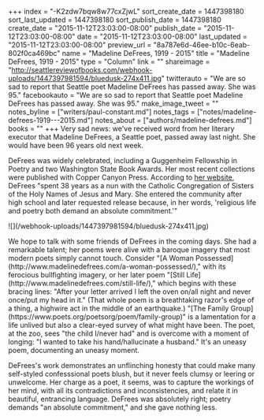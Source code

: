 +++
index = "-K2zdw7bqw8w77cxZjwL"
sort_create_date = 1447398180
sort_last_updated = 1447398180
sort_publish_date = 1447398180
create_date = "2015-11-12T23:03:00-08:00"
publish_date = "2015-11-12T23:03:00-08:00"
date = "2015-11-12T23:03:00-08:00"
last_updated = "2015-11-12T23:03:00-08:00"
preview_url = "8a787e6d-46ee-b10c-6eab-802f0ca469bc"
name = "Madeline DeFrees, 1919 - 2015"
title = "Madeline DeFrees, 1919 - 2015"
type = "Column"
link = ""
shareimage = "http://seattlereviewofbooks.com/webhook-uploads/1447397981594/bluedusk-274x411.jpg"
twitterauto = "We are so sad to report that Seattle poet Madeline DeFrees has passed away. She was 95."
facebookauto = "We are so sad to report that Seattle poet Madeline DeFrees has passed away. She was 95."
make_image_tweet = ""
notes_byline = ["writers/paul-constant.md"]
notes_tags = ["notes/madeline-defrees-1919---2015.md"]
notes_about = ["authors/madeline-defrees.md"]
books = ""
+++
Very sad news: we've received word from her literary executor that Madeline DeFrees, a Seattle poet, passed away last night. She would have been 96 years old next week.

DeFrees was widely celebrated, including a Guggenheim Fellowship in Poetry and two Washington State Book Awards. Her most recent collections were published with Copper Canyon Press. According to [her website](http://www.madelinedefrees.com/about-the-author/), DeFrees "spent 38 years as a nun with the Catholic Congregation of Sisters of the Holy Names of Jesus and Mary.  She entered the community after high school and later requested release because, in her words, 'religious life and poetry both demand an absolute commitment.'"

<p class="image-left">![](/webhook-uploads/1447397981594/bluedusk-274x411.jpg)</p>We hope to talk with some friends of DeFrees in the coming days. She had a remarkable talent; her poems were alive with a baroque imagery that most modern poets simply cannot touch. Consider "[A Woman Possessed](http://www.madelinedefrees.com/a-woman-possessed/)," with its ferocious bullfighting imagery, or her later poem "[Still Life](http://www.madelinedefrees.com/still-life/)," which begins with these bracing lines: "After your letter arrived I left the oven on/all night and never once/put my head in it." (That whole poem is a breathtaking razor's edge of a thing, a highwire act in the middle of an earthquake.) "[The Family Group](https://www.poets.org/poetsorg/poem/family-group)" is a lamentation for a life unlived but also a clear-eyed survey of what might have been. The poet, at the zoo, sees "the child I/never had" and is overcome with a moment of longing: "I wanted to take his hand/hallucinate a husband." It's an uneasy poem, documenting an uneasy moment. 

DeFrees's work demonstrates an unflinching honesty that could make many self-styled confesssional poets blush, but it never feels clumsy or leering or unwelcome. Her charge as a poet, it seems, was to capture the workings of her mind, with all its contradictions and inconsistencies, and relate it in beautiful, entrancing language. DeFrees was absolutely right; poetry demands "an absolute commitment," and she gave nothing less.

